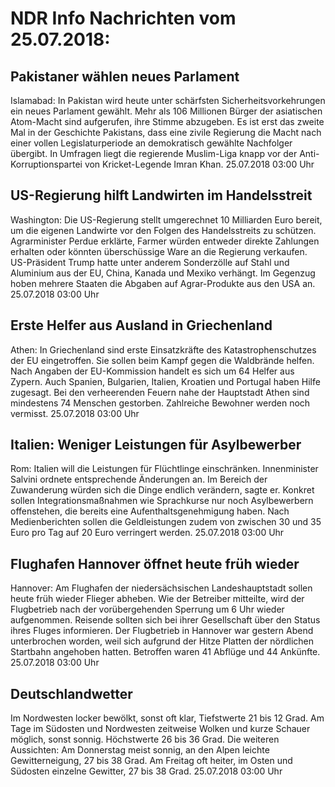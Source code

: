 # NDR Info Nachrichten vom 25.07.2018:


## Pakistaner wählen neues Parlament
Islamabad:	In Pakistan wird heute unter schärfsten Sicherheitsvorkehrungen ein neues Parlament gewählt. Mehr als 106 Millionen Bürger der asiatischen Atom-Macht sind aufgerufen, ihre Stimme abzugeben. Es ist erst das zweite Mal in der Geschichte Pakistans, dass eine zivile Regierung die Macht nach einer vollen Legislaturperiode an demokratisch gewählte Nachfolger übergibt. In Umfragen liegt die regierende Muslim-Liga knapp vor der Anti-Korruptionspartei von Kricket-Legende Imran Khan. 25.07.2018 03:00 Uhr 

## US-Regierung hilft Landwirten im Handelsstreit
Washington: Die US-Regierung stellt umgerechnet 10 Milliarden Euro bereit, um die eigenen Landwirte vor den Folgen des Handelsstreits zu schützen. Agrarminister Perdue erklärte, Farmer würden entweder direkte Zahlungen erhalten oder könnten überschüssige Ware an die Regierung verkaufen. US-Präsident Trump hatte unter anderem Sonderzölle auf Stahl und Aluminium aus der EU, China, Kanada und Mexiko verhängt. Im Gegenzug hoben mehrere Staaten die Abgaben auf Agrar-Produkte aus den USA an. 25.07.2018 03:00 Uhr 

## Erste Helfer aus Ausland in Griechenland
Athen:	In Griechenland sind erste Einsatzkräfte des Katastrophenschutzes der EU eingetroffen. Sie sollen beim Kampf gegen die Waldbrände helfen. Nach Angaben der EU-Kommission handelt es sich um 64 Helfer aus Zypern. Auch Spanien, Bulgarien, Italien, Kroatien und Portugal haben Hilfe zugesagt. Bei den verheerenden Feuern nahe der Hauptstadt Athen sind mindestens 74 Menschen gestorben. Zahlreiche Bewohner werden noch vermisst. 25.07.2018 03:00 Uhr 

## Italien: Weniger Leistungen für Asylbewerber
Rom:	Italien will die Leistungen für Flüchtlinge einschränken. Innenminister Salvini ordnete entsprechende Änderungen an. Im Bereich der Zuwanderung würden sich die Dinge endlich verändern, sagte er. Konkret sollen Integrationsmaßnahmen wie Sprachkurse nur noch Asylbewerbern offenstehen, die bereits eine Aufenthaltsgenehmigung haben. Nach Medienberichten sollen die Geldleistungen zudem von zwischen 30 und 35 Euro pro Tag auf 20 Euro verringert werden. 25.07.2018 03:00 Uhr 

## Flughafen Hannover öffnet heute früh wieder
Hannover: Am Flughafen der niedersächsischen Landeshauptstadt sollen heute früh wieder Flieger abheben. Wie der Betreiber mitteilte, wird der Flugbetrieb nach der vorübergehenden Sperrung um 6 Uhr wieder aufgenommen. Reisende sollten sich bei ihrer Gesellschaft über den Status ihres Fluges informieren. Der Flugbetrieb in Hannover war gestern Abend unterbrochen worden, weil sich aufgrund der Hitze Platten der nördlichen Startbahn angehoben hatten. Betroffen waren 41 Abflüge und 44 Ankünfte. 25.07.2018 03:00 Uhr 

## Deutschlandwetter
Im Nordwesten locker bewölkt, sonst oft klar, Tiefstwerte 21 bis 12 Grad. Am Tage im Südosten und Nordwesten zeitweise Wolken und kurze Schauer möglich, sonst sonnig. Höchstwerte 26 bis 36 Grad. Die weiteren Aussichten: Am Donnerstag meist sonnig, an den Alpen leichte Gewitterneigung, 27 bis 38 Grad. Am Freitag oft heiter, im Osten und Südosten einzelne Gewitter, 27 bis 38 Grad. 25.07.2018 03:00 Uhr 
